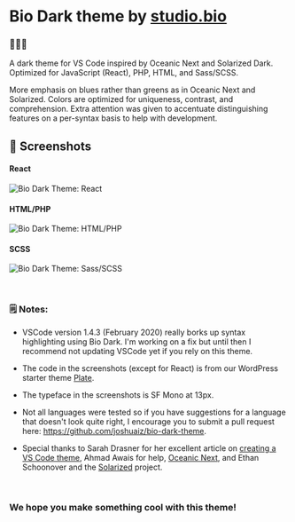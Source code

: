 # Bio Dark theme by [studio.bio](https://studio.bio)

### 🌚🌑🌙

A dark theme for VS Code inspired by Oceanic Next and Solarized Dark. Optimized for JavaScript (React), PHP, HTML, and Sass/SCSS. 

More emphasis on blues rather than greens as in Oceanic Next and Solarized. Colors are optimized for uniqueness, contrast, and comprehension. Extra attention was given to accentuate distinguishing features on a per-syntax basis to help with development.

##  📸 Screenshots

#### React
![Bio Dark Theme: React](https://studio.bio/images/bio-dark-react.png)

#### HTML/PHP
![Bio Dark Theme: HTML/PHP](https://studio.bio/images/bio-dark-html-php.png)

#### SCSS
![Bio Dark Theme: Sass/SCSS](https://studio.bio/images/bio-dark-scss2.png)

<br>

###  🗒 Notes:
- VSCode version 1.4.3 (February 2020) really borks up syntax highlighting using Bio Dark. I'm working on a fix but until then I recommend not updating VSCode yet if you rely on this theme.

- The code in the screenshots (except for React) is from our WordPress starter theme [Plate](https://github.com/joshuaiz/plate).

- The typeface in the screenshots is SF Mono at 13px.

- Not all languages were tested so if you have suggestions for a language that doesn't look quite right, I encourage you to submit a pull request here: https://github.com/joshuaiz/bio-dark-theme.

- Special thanks to Sarah Drasner for her excellent article on [creating a VS Code theme](https://css-tricks.com/creating-a-vs-code-theme/), Ahmad Awais for help, [Oceanic Next](https://github.com/voronianski/oceanic-next-color-scheme), and Ethan Schoonover and the [Solarized](https://ethanschoonover.com/solarized/) project.

<br />

###  We hope you make something cool with this theme!


